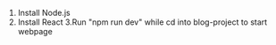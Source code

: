 1. Install Node.js
2. Install React
3.Run "npm run dev" while cd into blog-project to start webpage 
